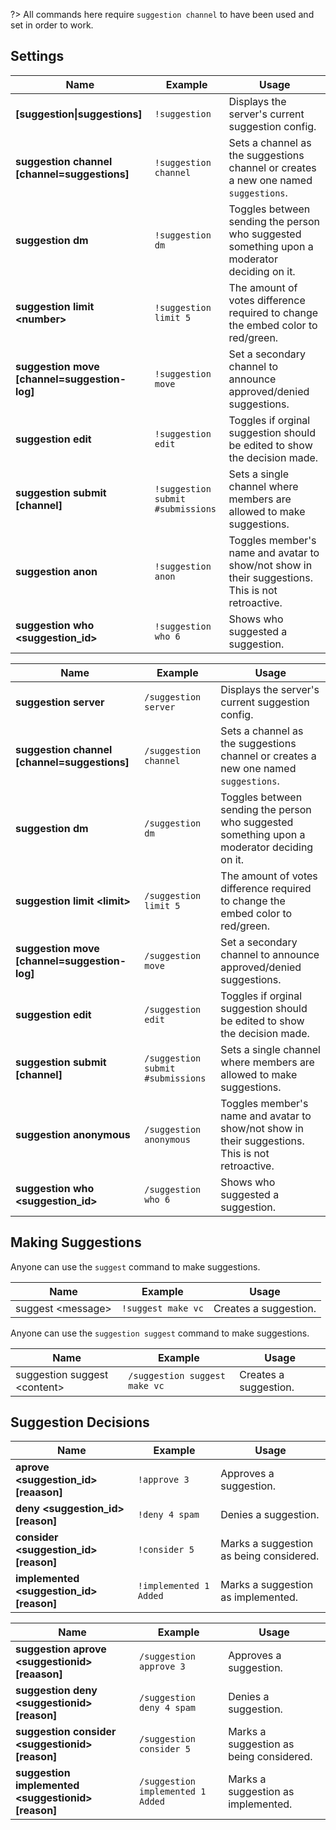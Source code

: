 ?> All commands here require `suggestion channel` to have been used and set in order to work.

## Settings

<!-- tabs:start -->

<!-- tab:Prefix Commands -->
| Name              | Example           | Usage                                                                         |
| ----------------- | ----------------- | ----------------------------------------------------------------------------- |
| **[suggestion\|suggestions]** | `!suggestion` | Displays the server's current suggestion config.                      |
| **suggestion channel [channel=suggestions]** | `!suggestion channel` | Sets a channel as the suggestions channel or creates a new one named `suggestions`. |
| **suggestion dm** | `!suggestion dm`  | Toggles between sending the person who suggested something upon a moderator deciding on it. |
| **suggestion limit \<number>** | `!suggestion limit 5` | The amount of votes difference required to change the embed color to red/green. |
| **suggestion move [channel=suggestion-log]** | `!suggestion move` | Set a secondary channel to announce approved/denied suggestions. |
| **suggestion edit** | `!suggestion edit` | Toggles if orginal suggestion should be edited to show the decision made.  |
| **suggestion submit [channel]** | `!suggestion submit #submissions` | Sets a single channel where members are allowed to make suggestions. |
| **suggestion anon** | `!suggestion anon` | Toggles member's name and avatar to show/not show in their suggestions. This is not retroactive. |
| **suggestion who \<suggestion_id>** | `!suggestion who 6` | Shows who suggested a suggestion.                         |

<!-- tab:Slash Commands -->
| Name              | Example           | Usage                                                                         |
| ----------------- | ----------------- | ----------------------------------------------------------------------------- |
| **suggestion server** | `/suggestion server` | Displays the server's current suggestion config.                       |
| **suggestion channel [channel=suggestions]** | `/suggestion channel` | Sets a channel as the suggestions channel or creates a new one named `suggestions`. |
| **suggestion dm** | `/suggestion dm`  | Toggles between sending the person who suggested something upon a moderator deciding on it. |
| **suggestion limit \<limit>** | `/suggestion limit 5` | The amount of votes difference required to change the embed color to red/green. |
| **suggestion move [channel=suggestion-log]** | `/suggestion move` | Set a secondary channel to announce approved/denied suggestions. |
| **suggestion edit** | `/suggestion edit` | Toggles if orginal suggestion should be edited to show the decision made.  |
| **suggestion submit [channel]** | `/suggestion submit #submissions` | Sets a single channel where members are allowed to make suggestions. |
| **suggestion anonymous** | `/suggestion anonymous` | Toggles member's name and avatar to show/not show in their suggestions. This is not retroactive. |
| **suggestion who \<suggestion_id>** | `/suggestion who 6` | Shows who suggested a suggestion.                         |

<!-- tabs:end -->


## Making Suggestions

<!-- tabs:start -->

<!-- tab:Prefix Commands -->
Anyone can use the `suggest` command to make suggestions.

| Name              | Example           | Usage                                                                         |
| ----------------- | ----------------- | ----------------------------------------------------------------------------- |
| suggest \<message>| `!suggest make vc`| Creates a suggestion.                                                         |

<!-- tab:Slash Commands -->
Anyone can use the `suggestion suggest` command to make suggestions.

| Name              | Example           | Usage                                                                         |
| ----------------- | ----------------- | ----------------------------------------------------------------------------- |
| suggestion suggest \<content>| `/suggestion suggest make vc`| Creates a suggestion.                                   |

<!-- tabs:end -->


## Suggestion Decisions

<!-- tabs:start -->

<!-- tab:Prefix Commands -->
| Name              | Example           | Usage                                                                         |
| ----------------- | ----------------- | ----------------------------------------------------------------------------- |
| **aprove \<suggestion_id> [reaason]** | `!approve 3` | Approves a suggestion.                                         |
| **deny \<suggestion_id> [reason]** | `!deny 4 spam` | Denies a suggestion.                                            |
| **consider \<suggestion_id> [reason]** | `!consider 5` | Marks a suggestion as being considered.                      |
| **implemented \<suggestion_id> [reason]** | `!implemented 1 Added` | Marks a suggestion as implemented.               |

<!-- tab:Slash Commands -->
| Name              | Example           | Usage                                                                         |
| ----------------- | ----------------- | ----------------------------------------------------------------------------- |
| **suggestion aprove \<suggestionid> [reaason]** | `/suggestion approve 3` | Approves a suggestion.                    |
| **suggestion deny \<suggestionid> [reason]** | `/suggestion deny 4 spam` | Denies a suggestion.                       |
| **suggestion consider \<suggestionid> [reason]** | `/suggestion consider 5` | Marks a suggestion as being considered. |
| **suggestion implemented \<suggestionid> [reason]** | `/suggestion implemented 1 Added` | Marks a suggestion as implemented. |

<!-- tabs:end -->